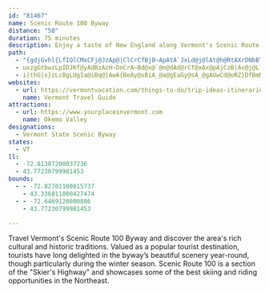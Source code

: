 ```yaml
---
id: "81467"
name: Scenic Route 100 Byway
distance: "50"
duration: 75 minutes
description: Enjoy a taste of New England along Vermont's Scenic Route 100 Byway. Scenic Route 100 winds along the edge of the Green Mountains, traversing three counties in south central Vermont, extending from Andover in Windsor County to Pittsfield in Rutland County.
path:
  - "{gdjGvhl{LfIQlCMxCFj@JzAp@|ClCrCfBjB~ApAtA`JxLd@j@lAt@h@RtAXrDNbBTbb@tJ`ABfDe@hA@tItAzDN~IO`H@fESlIRtBQ~HyA~Da@n_@~AbDRtFr@lGMrDJdEn@rCv@jBdA|EnEnAd@x@L`V\\tBQvEsAj@KfAL~Av@bA?hD_@jDPjCXvClAbCzBrChBvCfFhArAhBxAdAl@bAZtAPrADlD_@rFyAhAMfFIpBMnEk@t@UfFwBlDgBvFoDlUuKdAeA\\q@p@gB|@mFr@yGx@uCx@qAdF_F`AaB`B_Ex@aAfAk@~ASnBJvHjAtBH|DE`BS~CaA`Bw@pAsAjBuClA_A|Ae@pAGtA@v@PhBfAlBrBdAr@zHlB`DNbJ_@vAQnA_@~CeC~AuApCqDbAaA~A_@lCGrDq@|CCdP}DbCkAlEmFnGsErCoCzBeBt@Yj@KlA@rAVx@y@~@{CLcDTmBfC{MVmD?uCa@sHm@mD_@yAeAyCsFiKq@sBUsAUwBCyCVcEd@kCd@mBfAkBd@m@dAaA|RyOhC_DzAuCv@uBjIo\\d@aBzAkEvBcE|AcCxBmCrDgDpAy@nB{@vWgH|HkBl~@}PbPyDttAc`@xAo@tHsEzAe@nKmBfIqBfZqNbCqBxBmCzG{LjAkBrBoBbC}AbAY~B[nr@qDxBm@xAeAvAsBx@mBzLzH|IjFbDzBtHjEtAb@fFx@fE~@|E|AvGzCbH~@rAd@lB~AbEfFhAz@nAn@rAXjHZtAKx@UlDqBhAYhC?rA^pGlF|F`DlCfCvC|BvK|GtB|@pBFhGeA`Ey@bFcBrA]dFWdI}AhDE`BWrCmAxCmBf@SdAUdAAtALjFhBx@HbBBxAMxAc@hBkAxAuBbCmFvAmBb@WtAm@bDEhEF`BMzAe@hB{AbDeE|@y@vE{DbFgD|MaG|@k@hB_BvCmBvBw@xBi@xB}@`HoFt@WfDq@tBcAhA}@lB_CvCiGn@_ArD{D|DkD~@w@~MeIxB_BnAqA|CaElA}@dEcA`C]jCY|Ag@vA}@hByBpFiJp@}@vCaC|G{ExBw@rAI|CFvFs@bDm@bIcCzFoA~BYlH]tAStBeApJoHlDsDfJmLlByA~By@|BGfHlAvARtA?|Bg@lFqCdAaAt@}AbAiEh@aB|@qAdBkBrAgCz@uCl@eDpAyMt@qD~@qBxC{EpBsC`BkBlB{ArBiAfIsCvCgB`BmBpEmH`AkA|@s@`DaAzImAbDq@rBaArC}BjAu@tAWbD[tA_@|FyDjIaCnD}ArPsB~VyBdHg@lDLlH`ArAAxCq@rEaC`DmAtAKfBJhBp@lAz@~EzGpC~EjBhHr@rAvFxDxAv@~Al@fCl@|AB~Dq@bTaClHeBrAe@vGkDfAOdA@h@L|CdBrAd@lAL~C[dFwBnIcEr@k@z@wAlDoJfCaG~AyBnDmD|AmAlCyAh@SdAKlDf@bB?rDg@pJa@hNsB`BKjE?hENpHj@zGRlF~ArAl@tEbEjF|FzF~EnCzCxGxGnKrMhD}DbBsAHSnBgA|Ae@~AY|AM~A?bBJ|AXl]`JhQzD|D`@|EArCWdK{BhEW|AYvEeA`O}FhEyBb@_@h@_ANk@CgIe@{EEsBAiUKg@eA_DyA_Jt@k\\ZuFzOou@h@qAp@gAlCaDzAwC`AuCrAoEbBwHn@{A|DgHnBgExBeG`AmDXaEG{GHsGAoLsAcWCqEd@yMX_Cx@yDbBkF~A}CdIeN~BaDdLuK"
  - uxzgGtbwzLpIDJKf@yAdBzAzH~DnCrA~Bd@x@`@n@dAd@rCf@xAx@pAjCzB|Av@j@L`G^hCz@hB\fDx@pNlGtOlIfDzEj@jAlBfIfFzF`BrBdAz@f@TtAL~RQxDPxB`@|QrGdCl@fYpDvXvIjJdDjHrBfFjBrCrApA~@fClC|@pA~A|Dn@jCXlBXdFKhFaTxmB}AfMOrBE~AHnBTlBv@rBZn@rAzAvKxJ|@rAt@~Ah@fBZlBVrBDvBCtBKrBYrBoArE_@lBYrBOlD?pDLrBd@hDb@lBp@rBdKrWt@rAlAfBz@~@bAt@`HhE~AzAhArCrBfIhAzDpGtPd@v@vAtAdBr@pJ|@bAXvCrAdBxAlAzArGlJXr@
  - i|thG|x}zLcBgLUgIa@iBq@}AwA{BeAy@sBiA_@a@gEaGy@sA_@gAUwCd@oRZ}DfBmM?wCMyCe@qCeAqCgA_B_BsAyAs@aMeDyDs@wAQ_CA}DXmB@wHaAoAg@qDqCk@u@s@sBe@gGIuLIwBSs@[k@c@_@oA_@sBSmEsAgJaB}DqAcEgBcBgAgEmFUU_Bm@qVuCi@SwDeDiD_BiAu@iCiDiAuBgGoP{EmLi@aB[_BYaCEwB?yBd@wHAqDMuBU}AmCgHk@sCm@mEIgCBmCx@sKLiFGmAsAeKy@uCq@yAgB}Bs@a@oA_@wADwCt@kCd@mDVuAGcAWsBkA}AaBeAyBe@gBmBeKs@gCq@_BsCoEi@gBOkAI_BJsBXyA~@aChCgDv@wA^_AXmBJaCBaEEq@g@wCk@cBy@wAwEcGiB}@sAe@wI_CwBoAcAkAsBmDsKcOcAeAi@Y}FkBuJ_AiFcByCOwDPmA?cCYwGeB
websites:
  - url: https://vermontvacation.com/things-to-do/trip-ideas-itineraries/scenic-drives/vermont-byways/#route-100-byway
    name: Vermont Travel Guide
attractions:
  - url: https://www.yourplaceinvermont.com
    name: Okemo Valley
designations:
  - Vermont State Scenic Byway
states:
  - VT
ll:
  - -72.81307200037236
  - 43.77230799981453
bounds:
  - - -72.82701100015737
    - 43.336811000427474
  - - -72.6469120000886
    - 43.77230799981453

---
```


Travel Vermont's Scenic Route 100 Byway and discover the area's rich cultural and historic traditions. Valued as a popular tourist destination, tourists have long delighted in the byway’s beautiful scenery year-round, though particularly during the winter season.  Scenic Route 100 is a section of the "Skier's Highway" and showcases some of the best skiing and riding opportunities in the Northeast.
